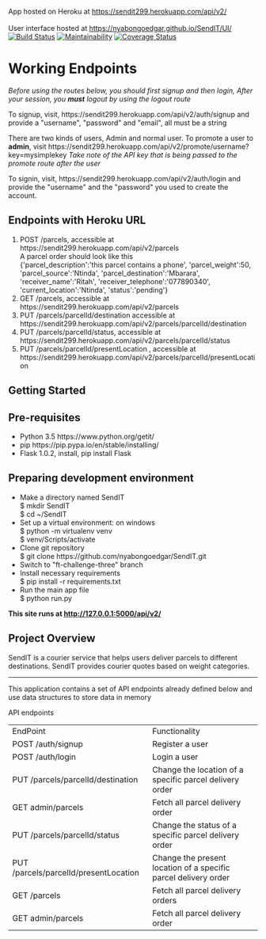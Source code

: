 App hosted on Heroku at https://sendit299.herokuapp.com/api/v2/          
<br/>
User interface hosted at https://nyabongoedgar.github.io/SendIT/UI/
<br/>
[![Build Status](https://travis-ci.org/nyabongoedgar/SendIT.svg?branch=ft-challenge-three)](https://travis-ci.org/nyabongoedgar/SendIT)
[![Maintainability](https://api.codeclimate.com/v1/badges/de8d6ff5a0fdf45eba8c/maintainability)](https://codeclimate.com/github/nyabongoedgar/SendIT/maintainability)
[![Coverage Status](https://coveralls.io/repos/github/nyabongoedgar/SendIT/badge.svg?branch=ft-challenge-three)](https://coveralls.io/github/nyabongoedgar/SendIT?branch=ft-challenge-three)

<h1> Working Endpoints</h1>
<p><em>Before using the routes below, you should first signup and then login, After your session, you <b>must</b> logout by using the logout route</em></p>
<p>To signup, visit, https://sendit299.herokuapp.com/api/v2/auth/signup and provide a "username", "password" and "email", all must be a string</p>
<p>There are two kinds of users, Admin and normal user. To promote a user to <b>admin</b>, visit https://sendit299.herokuapp.com/api/v2/promote/username?key=mysimplekey
<em>Take note of the API key that is being passed to the promote route after the user</em> </p>
<p>To signin, visit, https://sendit299.herokuapp.com/api/v2/auth/login and provide the "username" and the "password" you used to create the account.</p>


<h2>Endpoints with Heroku URL</h2>
<ol>

<li>POST /parcels, accessible at https://sendit299.herokuapp.com/api/v2/parcels 
<br> A parcel order should look like this <br> 
{'parcel_description':'this parcel contains a phone',
'parcel_weight':50,
'parcel_source':'Ntinda',
'parcel_destination':'Mbarara',
'receiver_name':'Ritah',
'receiver_telephone':'077890340',
'current_location':'Ntinda',
'status':'pending'}</li>
<li>GET /parcels, accessible at https://sendit299.herokuapp.com/api/v2/parcels </li>
<li>PUT /parcels/parcelId/destination accessible at https://sendit299.herokuapp.com/api/v2/parcels/parcelId/destination </li>
<li>PUT /parcels/parcelId/status, accessible at https://sendit299.herokuapp.com/api/v2/parcels/parcelId/status </li>
<li>PUT /parcels/parcelId/presentLocation , accessible at https://sendit299.herokuapp.com/api/v2/parcels/parcelId/presentLocation</li>
</ol>
<h2> Getting Started </h2>
<h2> Pre-requisites </h2>

<ul><li>Python 3.5 https://www.python.org/getit/</li>
<li>pip https://pip.pypa.io/en/stable/installing/</li>
<li>Flask 1.0.2, install, pip install Flask </li></ul>
  

<h2>Preparing development environment</h2>
<ul><li>Make a directory named SendIT<br>
  $ mkdir SendIT <br>
  $ cd ~/SendIT
  </li>

<li> Set up a virtual environment: on windows <br>
    $ python -m virtualenv venv <br>
    $ venv/Scripts/activate </li>
  
<li>Clone git repository <br>
  $ git clone https://github.com/nyabongoedgar/SendIT.git</li>
<li>Switch to "ft-challenge-three" branch</li>
  <li>Install necessary requirements<br>
  $ pip install -r requirements.txt </li>
<li>Run the main app file <br>
  $ python run.py
 </li> </ul>
  
<b>This site runs at http://127.0.0.1:5000/api/v2/</b> 
  
  
<h2>Project Overview </h2>

<p>SendIT is a courier service that helps users deliver parcels to different destinations. SendIT provides courier quotes based on weight categories.</p>

 <hr/>
<p> This application contains a set of API endpoints already defined below and use data structures to store data in memory </p>


<caption>API endpoints</caption>
<table>
<tr><td>EndPoint</td>	<td>Functionality</td>	</tr>

<tr><td>POST /auth/signup</td>	<td>Register a user</td>	</tr>

<tr><td>POST /auth/login	</td> <td>Login a user</td>	</tr>

<tr><td>PUT /parcels/parcelId/destination</td>	<td>Change the location of a specific parcel delivery order</td>	</tr>

<tr><td>GET admin/parcels</td>	<td>Fetch all parcel delivery order</td>	</tr>

<tr><td>PUT /parcels/parcelId/status</td>	<td>Change the status of a specific parcel delivery order</td>	</tr>

<tr><td>PUT /parcels/parcelId/presentLocation</td>	<td>Change the present location of a specific parcel delivery order</td>	</tr>

<tr><td>GET /parcels</td>	<td>Fetch all parcel delivery orders</td>	</tr>

<tr><td>GET admin/parcels</td>	<td>Fetch all parcel delivery order</td>	</tr>

</table>

